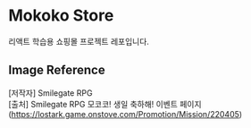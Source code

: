 # Mokoko Store

리액트 학습용 쇼핑몰 프로젝트 레포입니다.

## Image Reference

[저작자] Smilegate RPG  
[출처] Smilegate RPG 모코코! 생일 축하해! 이벤트 페이지 (https://lostark.game.onstove.com/Promotion/Mission/220405)
